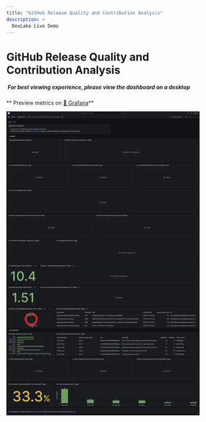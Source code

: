 ```yaml
---
title: "GitHub Release Quality and Contribution Analysis"
description: >
  DevLake Live Demo
---
```


# GitHub Release Quality and Contribution Analysis

<div className="info">
  <h5>
    <img
      src="https://user-images.githubusercontent.com/84442212/197146839-c2d116e6-e0b8-40a0-bb29-e51fb4805a81.png"
      alt=""
      width="3%"
    /> For best viewing experience, please view the dashboard on a desktop
  </h5>
</div>

** Preview metrics on [🔗 Grafana](https://grafana-lake.demo.devlake.io/grafana/d/2xuOaQUnk4/github_release_quality_and_contribution_analysis?orgId=1&from=now-6M&to=now)**

![GitHubReleaseQualityAndContributionAnalysis](./GitHubReleaseQualityAndContributionAnalysis.png)

<!-- <iframe src="https://grafana-lake.demo.devlake.io/grafana/d/2xuOaQUnk4/github_release_quality_and_contribution_analysis?orgId=1&from=now-6M&to=now" width="135%" height="3240px"></iframe> -->
